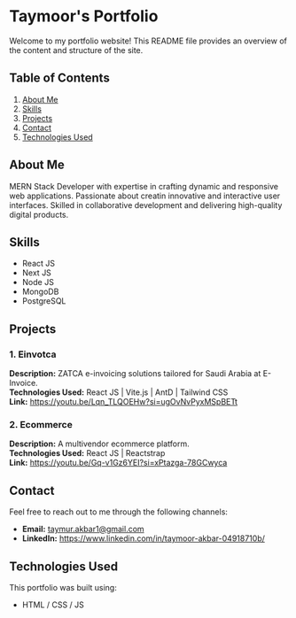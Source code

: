 # Taymoor's Portfolio

Welcome to my portfolio website! This README file provides an overview of the content and structure of the site.

## Table of Contents
1. [About Me](#about-me)
2. [Skills](#skills)
3. [Projects](#projects)
4. [Contact](#contact)
5. [Technologies Used](#technologies-used)

## About Me
MERN Stack Developer with expertise in crafting dynamic and responsive web applications. Passionate about creatin innovative and interactive user interfaces. Skilled in collaborative development and delivering high-quality digital products.

## Skills
- React JS
- Next JS
- Node JS
- MongoDB
- PostgreSQL

## Projects
### 1. Einvotca
**Description:** ZATCA e-invoicing solutions tailored for Saudi Arabia at E-Invoice.  
**Technologies Used:** React JS | Vite.js | AntD | Tailwind CSS  
**Link:** https://youtu.be/Lqn_TLQOEHw?si=ugOvNvPyxMSpBETt

### 2. Ecommerce
**Description:** A multivendor ecommerce platform.  
**Technologies Used:** React JS | Reactstrap   
**Link:** https://youtu.be/Gq-v1Gz6YEI?si=xPtazga-78GCwyca

## Contact
Feel free to reach out to me through the following channels:
- **Email:** taymur.akbar1@gmail.com
- **LinkedIn:** https://www.linkedin.com/in/taymoor-akbar-04918710b/

## Technologies Used
This portfolio was built using:
- HTML / CSS / JS

